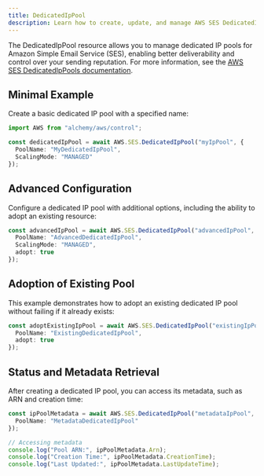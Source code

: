 ```yaml
---
title: DedicatedIpPool
description: Learn how to create, update, and manage AWS SES DedicatedIpPools using Alchemy Cloud Control.
---
```


The DedicatedIpPool resource allows you to manage dedicated IP pools for Amazon Simple Email Service (SES), enabling better deliverability and control over your sending reputation. For more information, see the [AWS SES DedicatedIpPools documentation](https://docs.aws.amazon.com/ses/latest/userguide/).

## Minimal Example

Create a basic dedicated IP pool with a specified name:

```ts
import AWS from "alchemy/aws/control";

const dedicatedIpPool = await AWS.SES.DedicatedIpPool("myIpPool", {
  PoolName: "MyDedicatedIpPool",
  ScalingMode: "MANAGED"
});
```

## Advanced Configuration

Configure a dedicated IP pool with additional options, including the ability to adopt an existing resource:

```ts
const advancedIpPool = await AWS.SES.DedicatedIpPool("advancedIpPool", {
  PoolName: "AdvancedDedicatedIpPool",
  ScalingMode: "MANAGED",
  adopt: true
});
```

## Adoption of Existing Pool

This example demonstrates how to adopt an existing dedicated IP pool without failing if it already exists:

```ts
const adoptExistingIpPool = await AWS.SES.DedicatedIpPool("existingIpPool", {
  PoolName: "ExistingDedicatedIpPool",
  adopt: true
});
```

## Status and Metadata Retrieval

After creating a dedicated IP pool, you can access its metadata, such as ARN and creation time:

```ts
const ipPoolMetadata = await AWS.SES.DedicatedIpPool("metadataIpPool", {
  PoolName: "MetadataDedicatedIpPool"
});

// Accessing metadata
console.log("Pool ARN:", ipPoolMetadata.Arn);
console.log("Creation Time:", ipPoolMetadata.CreationTime);
console.log("Last Updated:", ipPoolMetadata.LastUpdateTime);
```